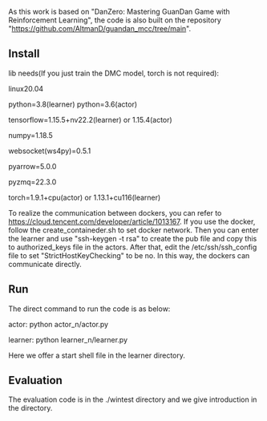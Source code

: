 As this work is based on "DanZero: Mastering GuanDan Game with Reinforcement Learning", the code is also built on
the repository "https://github.com/AltmanD/guandan_mcc/tree/main".

## Install
lib needs(If you just train the DMC model, torch is not required):

linux20.04

python=3.8(learner) python=3.6(actor)

tensorflow=1.15.5+nv22.2(learner) or 1.15.4(actor)

numpy=1.18.5

websocket(ws4py)=0.5.1

pyarrow=5.0.0

pyzmq=22.3.0

torch=1.9.1+cpu(actor) or 1.13.1+cu116(learner)

To realize the communication between dockers, you can refer to https://cloud.tencent.com/developer/article/1013167.
If you use the docker, follow the create_containeder.sh to set docker network.
Then you can enter the learner and use "ssh-keygen -t rsa" to create the pub file and copy this to authorized_keys file in
the actors. After that, edit the /etc/ssh/ssh_config file to set "StrictHostKeyChecking" to be no.
In this way, the dockers can communicate directly.

## Run
The direct command to run the code is as below:

actor:
python actor_n/actor.py

learner:
python learner_n/learner.py

Here we offer a start shell file in the learner directory.

## Evaluation

The evaluation code is in the ./wintest directory and we give introduction in the directory.
